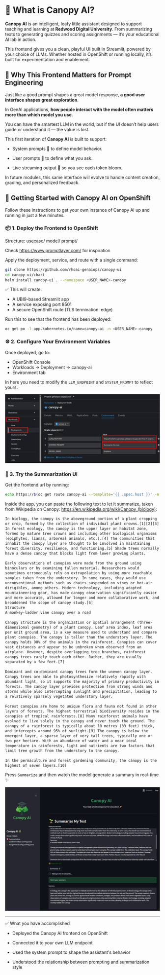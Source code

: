 # 🌿 What is Canopy AI?

<div class="terminal-curl"></div>

**Canopy AI** is an intelligent, leafy little assistant designed to support teaching and learning at **Redwood Digital University**. From summarizing texts to generating quizzes and scoring assignments — it’s your educational AI lab in action.

This frontend gives you a clean, playful UI built in Streamlit, powered by your choice of LLMs. Whether hosted in OpenShift or running locally, it’s built for experimentation and enablement.

## 🎯 Why This Frontend Matters for Prompt Engineering

Just like a good prompt shapes a great model response, **a good user interface shapes great exploration**.

In GenAI applications, **how people interact with the model often matters more than which model you use**.

You can have the smartest LLM in the world, but if the UI doesn’t help users guide or understand it — the value is lost.

This first iteration of **Canopy AI** is built to support:

- System prompts 🧠 to define model behavior.

- User prompts 💬 to define what you ask.

- Live streaming output 🌱 so you see each token bloom.

In future modules, this same interface will evolve to handle content creation, grading, and personalized feedback.

## 🚀 Getting Started with Canopy AI on OpenShift

Follow these instructions to get your own instance of Canopy AI up and running in just a few minutes.

### 📦 1. Deploy the Frontend to OpenShift

Structure:
    usecase/
        model/
            prompt/

Check https://www.promptlayer.com/ for inspiration

Apply the deployment, service, and route with a single command:

```bash
git clone https://github.com/rhoai-genaiops/canopy-ui
cd canopy-ui/chart
helm install canopy-ui . --namespace <USER_NAME>-canopy
```

✅ This will create:

- A UBI9-based Streamlit app
- A service exposing port 8501
- A secure OpenShift route (TLS termination: edge)

Run this to see that the frontend has been deployed:
```bash
oc get po -l app.kubernetes.io/name=canopy-ai -n <USER_NAME>-canopy
```

### ⚙️ 2. Configure Your Environment Variables

Once deployed, go to:
- OpenShift Console
- Workloads -> Deployment -> canopy-ai
- Environment tab

In here you need to modify the `LLM_ENDPOINT` and `SYSTEM_PROMPT` to reflect yours.

![change-env-vars](./images/change-env-vars.png)

### 🧪 3. Try the Summarization UI

Get the frontend url by running:
```bash
echo https://$(oc get route canopy-ai --template='{{ .spec.host }}' -n <USER_NAME>-canopy)
```

Inside the app, you can paste the following text to let it summarize, taken from Wikipedia on Canopy: https://en.wikipedia.org/wiki/Canopy_(biology):

    In biology, the canopy is the aboveground portion of a plant cropping or crop, formed by the collection of individual plant crowns.[1][2][3] In forest ecology, the canopy is the upper layer or habitat zone, formed by mature tree crowns and including other biological organisms (epiphytes, lianas, arboreal animals, etc.).[4] The communities that inhabit the canopy layer are thought to be involved in maintaining forest diversity, resilience, and functioning.[5] Shade trees normally have a dense canopy that blocks light from lower growing plants.

    Early observations of canopies were made from the ground using binoculars or by examining fallen material. Researchers would sometimes erroneously rely on extrapolation by using more reachable samples taken from the understory. In some cases, they would use unconventional methods such as chairs suspended on vines or hot-air dirigibles, among others. Modern technology, including adapted mountaineering gear, has made canopy observation significantly easier and more accurate, allowed for longer and more collaborative work, and broaddened the scope of canopy study.[6]
    Structure
    A monkey-ladder vine canopy over a road

    Canopy structure is the organization or spatial arrangement (three-dimensional geometry) of a plant canopy. Leaf area index, leaf area per unit ground area, is a key measure used to understand and compare plant canopies. The canopy is taller than the understory layer. The canopy holds 90% of the animals in the rainforest. Canopies can cover vast distances and appear to be unbroken when observed from an airplane. However, despite overlapping tree branches, rainforest canopy trees rarely touch each other. Rather, they are usually separated by a few feet.[7]

    Dominant and co-dominant canopy trees form the uneven canopy layer. Canopy trees are able to photosynthesize relatively rapidly with abundant light, so it supports the majority of primary productivity in forests. The canopy layer provides protection from strong winds and storms while also intercepting sunlight and precipitation, leading to a relatively sparsely vegetated understory layer.

    Forest canopies are home to unique flora and fauna not found in other layers of forests. The highest terrestrial biodiversity resides in the canopies of tropical rainforests.[8] Many rainforest animals have evolved to live solely in the canopy and never touch the ground. The canopy of a rainforest is typically about 10 metres (33 feet) thick, and intercepts around 95% of sunlight.[9] The canopy is below the emergent layer, a sparse layer of very tall trees, typically one or two per hectare. With an abundance of water and a near ideal temperature in rainforests, light and nutrients are two factors that limit tree growth from the understory to the canopy.

    In the permaculture and forest gardening community, the canopy is the highest of seven layers.[10] 


Press `Summarize` and then watch the model generate a summary in real-time ✨

![summarize-with-canopy](./images/summarize-with-canopy.png)

---

✅ What you have accomplished

- Deployed the Canopy AI frontend on OpenShift

- Connected it to your own LLM endpoint

- Used the system prompt to shape the assistant's behavior

- Understood the relationship between prompting and summarization style